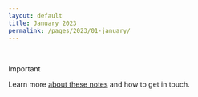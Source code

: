 ```yaml
---
layout: default
title: January 2023
permalink: /pages/2023/01-january/
---
```


<br>

> [!IMPORTANT]
> Learn more [about these notes](https://github.com/tinalexander/notes) and how to get in touch. 
